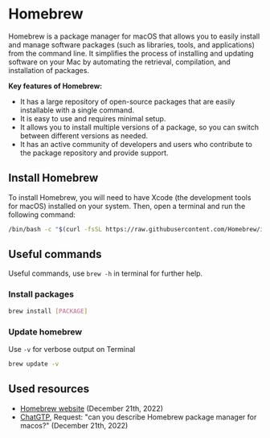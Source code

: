 [description]: <> (Homebrew is a package manager for macOS that allows you to easily install and manage software packages [such as libraries, tools, and applications] from the command line.)
[preservedKeywords]: <> (web, node.js, nvm, js, installation, scripts, script collection)
# Homebrew
Homebrew is a package manager for macOS that allows you to easily install and manage software packages (such as libraries, tools, and applications) from the command line. It simplifies the process of installing and updating software on your Mac by automating the retrieval, compilation, and installation of packages.

**Key features of Homebrew:**
- It has a large repository of open-source packages that are easily installable with a single command.
- It is easy to use and requires minimal setup.
- It allows you to install multiple versions of a package, so you can switch between different versions as needed.
- It has an active community of developers and users who contribute to the package repository and provide support.

## Install Homebrew
To install Homebrew, you will need to have Xcode (the development tools for macOS) installed on your system. Then, open a terminal and run the following command:
```sh
/bin/bash -c "$(curl -fsSL https://raw.githubusercontent.com/Homebrew/install/HEAD/install.sh)"
```

## Useful commands
Useful commands, use `brew -h` in terminal for further help.
### Install packages
```sh
brew install [PACKAGE]
```
### Update homebrew
Use `-v` for verbose output on Terminal
```sh
brew update -v
```

## Used resources
- [Homebrew website](https://brew.sh/) (December 21th, 2022)
- [ChatGTP](https://chat.openai.com/chat), Request: "can you describe Homebrew package manager for macos?" (December 21th, 2022)
